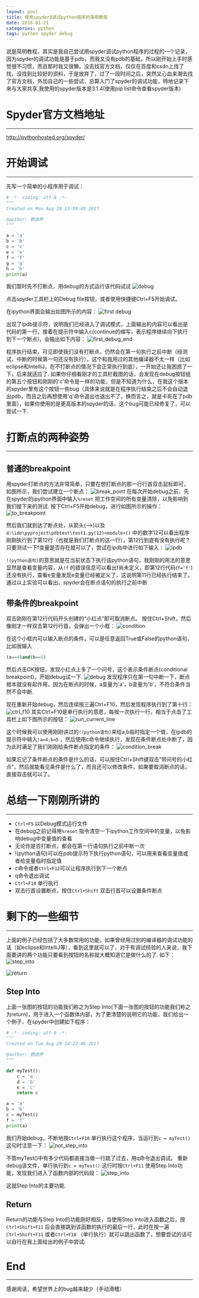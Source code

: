 ```yaml
---
layout: post
title: 使用spyder3调试python程序的简明教程
date: 2018-01-21
categories: python
tags: python spyder debug
---
```


说是简明教程，其实是我自己尝试用spyder调试python程序的过程的一个记录，因为spyder的调试功能是基于pdb，而我又没有pdb的基础，所以刚开始上手时感觉很不习惯，而且那时我又很懒，没去找官方文档，仅仅在百度和csdn上找了找，没找到比较好的资料，于是放弃了，过了一段时间之后，突然又心血来潮去找了官方文档，外加自己的一些尝试，总算入门了spyder的调试功能，特地记录下来与大家共享,我使用的spyder版本是3.1.4(使用pip list命令查看spyder版本)

# Spyder官方文档地址
---
http://pythonhosted.org/spyder/

# 开始调试
---
先写一个简单的小程序用于调试：
```python
# -*- coding: utf-8 -*-
"""
Created on Mon Aug 28 23:59:40 2017

@author: 燃烧杯
"""

a = 'a'
b = 'b'
c = 'c'
e = 'e'
f = 'f'
g = 'g'
h = 'h'
print(a)
```
我们暂时先不打断点，用debug的方式运行该代码试试
![debug](http://upload-images.jianshu.io/upload_images/10192684-b17974149c7b1105.png?imageMogr2/auto-orient/strip%7CimageView2/2/w/1240)

点击spyder工具栏上的Debug file按钮，或者使用快捷键Ctrl+F5开始调试。

在ipython界面会输出如图所示的内容：
![first debug](http://upload-images.jianshu.io/upload_images/10192684-7a838ea77c48d093.png?imageMogr2/auto-orient/strip%7CimageView2/2/w/1240)

出现了ipdb提示符，说明我们已经进入了调试模式，上面输出的内容可以看出是代码的第一行，接着在提示符中输入c(continue的缩写，表示程序继续向下执行到下一个断点)，会输出如下内容：
![first_debug_end](http://upload-images.jianshu.io/upload_images/10192684-b2c89d33f720bec2.png?imageMogr2/auto-orient/strip%7CimageView2/2/w/1240)

程序执行结束，可见即使我们没有打断点，仍然会在第一句执行之前中断（经测试，中断的时候第一句还没有执行），这个和我用过的其他编译器不太一样（比如eclipse和IntelliJ，在不打断点的情况下会正常执行到底），一开始还让我困惑了一下，后来就适应了.
如果你仔细看刚才的工具栏截图的话，会发现在debug按钮组的第五个按钮和刚刚的'c'命令是一样的功能，但是不知道为什么，在我这个版本的spyder里有这个按钮一些bug（具体来说就是在程序执行结束之后不会自动退出pdb，而且之后再想使用'q'命令退出也退出不了，换而言之，就是卡死在了pdb里面），如果你使用的是更高版本的spyder的话，这个bug可能已经修复了，可以尝试一下.

# 打断点的两种姿势
---
## 普通的breakpoint
用spyder打断点的方法非常简单，只要在想打断点的那一行行首双击鼠标即可，如图所示，我们尝试建立一个断点：
![break_point](http://upload-images.jianshu.io/upload_images/10192684-621a3d0e4b7dc628.png?imageMogr2/auto-orient/strip%7CimageView2/2/w/1240)
在每次开始debug之前，先在spyder的ipython界面中输入`%reset` 把工作空间的所有变量清除，以免影响到我们接下来的测试.
按下Ctrl+F5开始debug，进行如图所示的操作：
![to_breakpoint](http://upload-images.jianshu.io/upload_images/10192684-8d562d52dede324f.png?imageMogr2/auto-orient/strip%7CimageView2/2/w/1240)

然后我们就到达了断点处，从箭头(-->)以及`d:\ide\pyproject\pdbtest\test1.py(12)<module>()` 中的数字12可以看出程序刚刚执行到了第12行（也就是我们打断点的这一行），第12行到底有没有执行呢？只要测试一下f变量是否存在就可以了，尝试在ipdb中进行如下输入：
![ipdb](http://upload-images.jianshu.io/upload_images/10192684-21f332d67fb63896.png?imageMogr2/auto-orient/strip%7CimageView2/2/w/1240)

`!(python语句)`的意思就是在当前状态下执行该python语句，我刚刚的用法的意思显然是查看变量内容，从`!f` 的错误信息可以看出f尚未定义，即第12行代码(`f='f'`)还没有执行，查看e变量发现e变量已经被定义了，这说明第11行已经执行结束了。通过以上实验可以看出，spyder会在断点语句的执行之前中断

## 带条件的breakpoint
双击刚刚在第12行代码开头创建的“小红点”即可取消断点。
按住Ctrl+Shift，然后像刚才一样双击第12行行首，会弹出一个小框：
![condition](http://upload-images.jianshu.io/upload_images/10192684-c36fc6f1dd8d1fe3.png?imageMogr2/auto-orient/strip%7CimageView2/2/w/1240)

在这个小框内可以输入断点的条件，可以是任意返回True或False的python语句，比如我输入
```python
(a==4)and(b==5)
```
然后点击OK按钮，发现小红点上多了一个问号，这个表示条件断点(conditional breakpoint)，开始debug试一下.
![debug](http://upload-images.jianshu.io/upload_images/10192684-ae1299ac4401a883.png?imageMogr2/auto-orient/strip%7CimageView2/2/w/1240)
发现程序只在第一句中断一下，断点根本就没有起作用，因为在断点的时候，a变量为'a'，b变量为'b'，不符合条件当然不会中断.

现在重新开始debug，然后连续按三遍Ctrl+F10，然后发现程序执行到了第十行：
![ctrl_f10](http://upload-images.jianshu.io/upload_images/10192684-63df4b9cd56aa05f.png?imageMogr2/auto-orient/strip%7CimageView2/2/w/1240)
其实Ctrl+F10是单行执行的意思，每按一次执行一行，相当于点击了工具栏上如下图所示的按钮：
![run_current_line](http://upload-images.jianshu.io/upload_images/10192684-8ee5ec5f82beddf2.png?imageMogr2/auto-orient/strip%7CimageView2/2/w/1240)

这个时候我可以使用刚刚讲过的`!(python语句)`来给a,b临时指定一个值，在ipdb的提示符中输入`!a=4;b=5` ，然后使用c命令继续执行，发现在条件断点处中断了，因为此时满足了我们刚刚给条件断点指定的条件：
![condition_break](http://upload-images.jianshu.io/upload_images/10192684-8b254485d65db5f7.png?imageMogr2/auto-orient/strip%7CimageView2/2/w/1240)

如果忘记了条件断点的条件是什么的话，可以按住Ctrl+Shift键双击“带问号的小红点”，然后就能看见条件是什么了，而且还可以修改条件，如果要取消断点的话，直接双击就可以了。

# 总结一下刚刚所讲的
---
 - `Ctrl+F5` 以Debug模式运行文件
 - 在debug之前记得用`%reset` 指令清空一下ipython工作空间中的变量，以免影响debug中变量值的查看
 - 无论你是否打断点，都会在第一行语句执行之前中断一次
 - !(python语句)可以在pdb提示符下执行python语句，可以用来查看变量值或者给变量临时指定值
 - c命令或者`Ctrl+F12`可以让程序执行到下一个断点
 - q命令退出调试
 - `Ctrl+F10` 单行执行
 - 双击行首设置断点，按住`Ctrl+Shift` 双击行首可以设置条件断点

# 剩下的一些细节
---
上面的例子已经包括了大多数常用的功能，如果曾经用过别的编译器的调试功能的话（如eclipse和IntelliJ等），看到这里就可以了，对于有调试经验的人来说，我下面要讲的两个功能只要看到按钮的名称就大概知道它是做什么的了.
如下：
![step_into](http://upload-images.jianshu.io/upload_images/10192684-90b2f7174e52d20e.png?imageMogr2/auto-orient/strip%7CimageView2/2/w/1240)

![return](http://upload-images.jianshu.io/upload_images/10192684-07b6942e912c3814.png?imageMogr2/auto-orient/strip%7CimageView2/2/w/1240)

## Step Into
上面一张图的按钮的功能我们称之为Step Into(下面一张图的按钮的功能我们称之为return)，用于进入一个函数体内部，为了更清楚的说明它的功能，我们给出一个例子，在spyder中创建如下程序：
```python
# -*- coding: utf-8 -*-
"""
Created on Tue Aug 29 14:22:46 2017

@author: 燃烧杯
"""

def myTest():
    c = 'a'
    d = 'b'
    e = 'c'
    return c

a = 'a'
b = 'b'
c = myTest()
f = 'f'
print(a)
```
我们开始debug，不断地按`Ctrl+F10` 单行执行这个程序，当运行到`c = myTest()` 这句时注意一下：
![not_step_into](http://upload-images.jianshu.io/upload_images/10192684-667be2d82e3e2d86.png?imageMogr2/auto-orient/strip%7CimageView2/2/w/1240)

不管myTest()中有多少代码都直接当做一行跳了过去，用q命令退出调试。
重新debug该文件，单行执行到`c = myTest()` 这行时按`Ctrl+F11` 使用Step Into功能，发现我们进入了函数内部的代码段：
![step_into](http://upload-images.jianshu.io/upload_images/10192684-2e061f2a276b3312.png?imageMogr2/auto-orient/strip%7CimageView2/2/w/1240)

这就Step Into的主要功能.

## Return
Return的功能与Step Into的功能刚好相反，当使用Step Into进入函数之后，按`Ctrl+Shift+F11` 后会直接跳到该函数的执行的最后一行，此时在按一遍`Ctrl+Shift+F11` 或者`Ctrl+F10` （单行执行）就可以跳出函数了，想要尝试的话可以自行在我上面给出的例子中尝试.

# End
---
感谢阅读，希望世界上的bug越来越少（手动滑稽）

